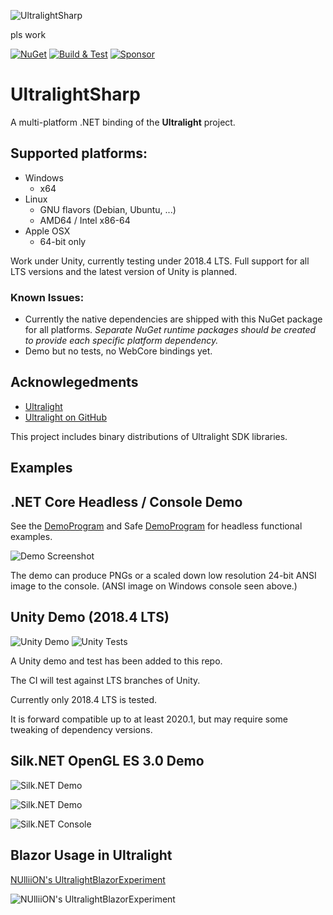 ![UltralightSharp](https://gitlab.com/tyler-in/UltralightSharp/raw/master/icon.png)

pls work

[![NuGet](https://img.shields.io/nuget/v/ImpromptuNinjas.UltralightSharp.svg)](https://www.nuget.org/packages/ImpromptuNinjas.UltralightSharp/) [![Build & Test](https://github.com/ImpromptuNinjas/UltralightSharp/workflows/Build%20&%20Test/badge.svg)](https://github.com/ImpromptuNinjas/UltralightSharp/actions?query=workflow%3A%22Build+%26+Test%22) [![Sponsor](https://img.shields.io/static/v1?label=Sponsor&message=%E2%9D%A4&logo=GitHub&link=https://github.com/sponsors/Tyler-IN)](https://github.com/sponsors/Tyler-IN)
 
# UltralightSharp

A multi-platform .NET binding of the **Ultralight** project.

## Supported platforms:
* Windows
  - x64
* Linux
  - GNU flavors (Debian, Ubuntu, ...)
  - AMD64 / Intel x86-64
* Apple OSX
  - 64-bit only

Work under Unity, currently testing under 2018.4 LTS.
Full support for all LTS versions and the latest version of Unity is planned.

### Known Issues:
* Currently the native dependencies are shipped with this NuGet package for all platforms.
  _Separate NuGet runtime packages should be created to provide each specific platform dependency._
* Demo but no tests, no WebCore bindings yet.


Acknowlegedments
----------------

* [Ultralight](https://utralig.ht)
* [Ultralight on GitHub](https://github.com/ultralight-ux/Ultralight)

This project includes binary distributions of Ultralight SDK libraries.

Examples
--------

## .NET Core Headless / Console Demo

See the [DemoProgram](https://github.com/ImpromptuNinjas/UltralightSharp/tree/master/UltralightSharp.Demo) and Safe [DemoProgram](https://github.com/ImpromptuNinjas/UltralightSharp/tree/master/UltralightSharp.SafeDemo) for headless functional examples.

![Demo Screenshot](https://cdn.discordapp.com/attachments/738836157923852368/739599229709844520/unknown.png)

The demo can produce PNGs or a scaled down low resolution 24-bit ANSI image to the console.
(ANSI image on Windows console seen above.)

## Unity Demo (2018.4 LTS)

![Unity Demo](https://cdn.discordapp.com/attachments/738836157923852368/739376040970944572/unknown.png)
![Unity Tests](https://cdn.discordapp.com/attachments/738836157923852368/739376118435414096/unknown.png)

A Unity demo and test has been added to this repo.

The CI will test against LTS branches of Unity.

Currently only 2018.4 LTS is tested.

It is forward compatible up to at least 2020.1, but may require some tweaking of dependency versions.

## Silk.NET OpenGL ES 3.0 Demo

![Silk.NET Demo](https://cdn.discordapp.com/attachments/738836157923852368/744597691937325116/unknown.png)

![Silk.NET Demo](https://cdn.discordapp.com/attachments/738836157923852368/742182287134818304/unknown.png)

![Silk.NET Console](https://cdn.discordapp.com/attachments/738836157923852368/742182302599217306/unknown.png)

## Blazor Usage in Ultralight

[NUlliiON's UltralightBlazorExperiment](https://github.com/NUlliiON/UltralightBlazorExperiment)

![NUlliiON's UltralightBlazorExperiment](https://i.imgur.com/FXeTRYL.png)

